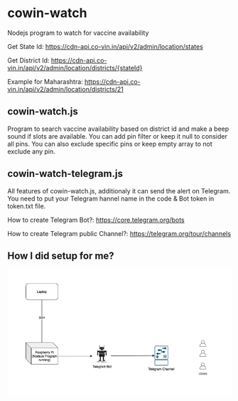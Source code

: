 # cowin-watch
Nodejs program to watch for vaccine availability


Get State Id:
https://cdn-api.co-vin.in/api/v2/admin/location/states


Get District Id:
https://cdn-api.co-vin.in/api/v2/admin/location/districts/{stateId}


Example for Maharashtra: https://cdn-api.co-vin.in/api/v2/admin/location/districts/21


## cowin-watch.js
Program to search vaccine availability based on district id and make a beep sound if slots are available. You can add pin filter or keep it null to consider all pins. You can also exclude specific pins or keep empty array to not exclude any pin.

## cowin-watch-telegram.js
All features of cowin-watch.js, additionaly it can send the alert on Telegram. You need to put your Telegram hannel name in the code & Bot token in token.txt file.

How to create Telegram Bot?: https://core.telegram.org/bots

How to create Telegram public Channel?: https://telegram.org/tour/channels


## How I did setup for me?

![Image](cowinwatch.png?raw=true "Setup")
